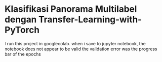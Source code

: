 # Klasifikasi Panorama Multilabel dengan Transfer-Learning-with-PyTorch
I run this project in googlecolab. when i save to jupyter notebook, the notebook does not appear to be valid
the validation error was the progress bar of the epochs

